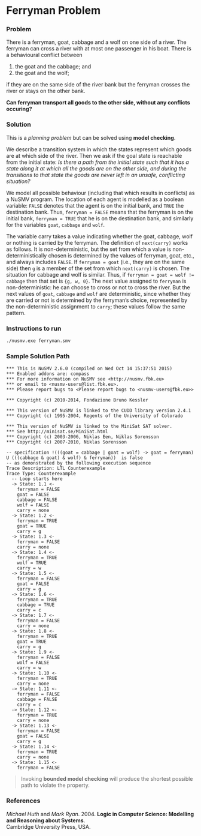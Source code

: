 # Ferryman Problem

### Problem
There is a ferryman, goat, cabbage and a wolf on one side of a river. The ferryman can cross a river with at most one passenger in his boat. There is a behavioural conflict between
1. the goat and the cabbage; and
2. the goat and the wolf;

if they are on the same side of the river bank but the ferryman crosses the river or stays on the other bank.

**Can ferryman transport all goods to the other side, without any conflicts occuring?**

### Solution
This is a *planning problem* but can be solved using **model checking**. 

We describe a transition system in which the states represent which
goods are at which side of the river. Then we ask if the goal state is reachable
from the initial state: *Is there a path from the initial state such that it
has a state along it at which all the goods are on the other side, and during
the transitions to that state the goods are never left in an unsafe, conflicting
situation?*

We model all possible behaviour (including that which results in conflicts)
as a NuSMV program. The location of each agent is modelled
as a boolean variable: `FALSE` denotes that the agent is on the initial bank, and
`TRUE` the destination bank. Thus, `ferryman = FALSE` means that the ferryman is
on the initial bank, `ferryman = TRUE` that he is on the destination bank, and
similarly for the variables `goat`, `cabbage` and `wolf`. 

The variable carry takes a value indicating whether the goat, cabbage,
wolf or nothing is carried by the ferryman. The definition of `next(carry)`
works as follows. It is non-deterministic, but the set from which a value is
non-deterministically chosen is determined by the values of ferryman, goat, etc., and always includes `FALSE`. If `ferryman = goat` (i.e., they are on the same
side) then `g` is a member of the set from which `next(carry)` is chosen. The
situation for cabbage and wolf is similar. Thus, if `ferryman = goat = wolf !=
cabbage` then that set is `{g, w, 0}`. The next value assigned to `ferryman` is
non-deterministic: he can choose to cross or not to cross the river. But the
next values of `goat`, `cabbage` and `wolf` are deterministic, since whether they
are carried or not is determined by the ferryman’s choice, represented by the
non-deterministic assignment to `carry`; these values follow the same pattern.

### Instructions to run

```bash
./nusmv.exe ferryman.smv
```

### Sample Solution Path
```
*** This is NuSMV 2.6.0 (compiled on Wed Oct 14 15:37:51 2015)
*** Enabled addons are: compass
*** For more information on NuSMV see <http://nusmv.fbk.eu>
*** or email to <nusmv-users@list.fbk.eu>.
*** Please report bugs to <Please report bugs to <nusmv-users@fbk.eu>>

*** Copyright (c) 2010-2014, Fondazione Bruno Kessler

*** This version of NuSMV is linked to the CUDD library version 2.4.1
*** Copyright (c) 1995-2004, Regents of the University of Colorado

*** This version of NuSMV is linked to the MiniSat SAT solver.
*** See http://minisat.se/MiniSat.html
*** Copyright (c) 2003-2006, Niklas Een, Niklas Sorensson
*** Copyright (c) 2007-2010, Niklas Sorensson

-- specification !(((goat = cabbage | goat = wolf) -> goat = ferryman) U (((cabbage & goat) & wolf) & ferryman))  is false
-- as demonstrated by the following execution sequence
Trace Description: LTL Counterexample
Trace Type: Counterexample
  -- Loop starts here
  -> State: 1.1 <-
    ferryman = FALSE
    goat = FALSE
    cabbage = FALSE
    wolf = FALSE
    carry = none
  -> State: 1.2 <-
    ferryman = TRUE
    goat = TRUE
    carry = g
  -> State: 1.3 <-
    ferryman = FALSE
    carry = none
  -> State: 1.4 <-
    ferryman = TRUE
    wolf = TRUE
    carry = w
  -> State: 1.5 <-
    ferryman = FALSE
    goat = FALSE
    carry = g
  -> State: 1.6 <-
    ferryman = TRUE
    cabbage = TRUE
    carry = c
  -> State: 1.7 <-
    ferryman = FALSE
    carry = none
  -> State: 1.8 <-
    ferryman = TRUE
    goat = TRUE
    carry = g
  -> State: 1.9 <-
    ferryman = FALSE
    wolf = FALSE
    carry = w
  -> State: 1.10 <-
    ferryman = TRUE
    carry = none
  -> State: 1.11 <-
    ferryman = FALSE
    cabbage = FALSE
    carry = c
  -> State: 1.12 <-
    ferryman = TRUE
    carry = none
  -> State: 1.13 <-
    ferryman = FALSE
    goat = FALSE
    carry = g
  -> State: 1.14 <-
    ferryman = TRUE
    carry = none
  -> State: 1.15 <-
    ferryman = FALSE
```

> Invoking **bounded model checking** will produce the shortest possible path
to violate the property.

### References
*Michael Huth* and *Mark Ryan*. 2004. **Logic in Computer Science: Modelling and Reasoning about Systems**. <br>
Cambridge University Press, USA.